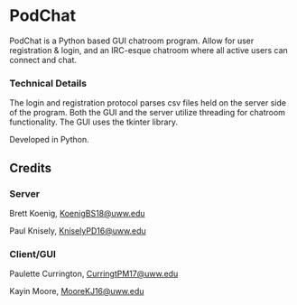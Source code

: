 # PodChat 

PodChat is a Python based GUI chatroom program.  Allow for user registration & login, and an IRC-esque chatroom where all active users can connect and chat.

### Technical Details

The login and registration protocol parses csv files held on the server side of the program.  Both the GUI and the server utilize threading for chatroom functionality.  The GUI uses the tkinter library.

Developed in Python.

## Credits

### Server

Brett Koenig, KoenigBS18@uww.edu

Paul Knisely,  KniselyPD16@uww.edu

### Client/GUI

Paulette Currington, CurringtPM17@uww.edu

Kayin Moore, MooreKJ16@uww.edu
